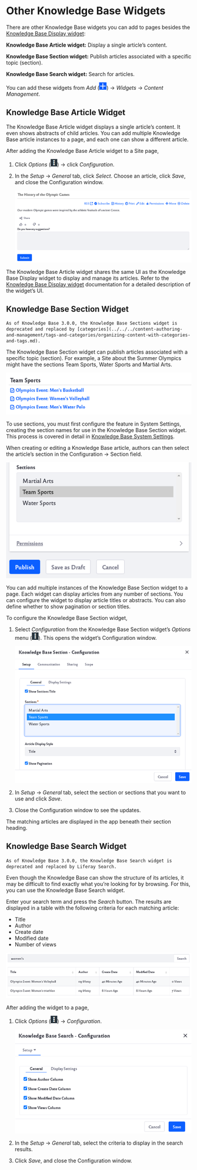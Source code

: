 # Other Knowledge Base Widgets

There are other Knowledge Base widgets you can add to pages besides the [Knowledge Base Display widget](knowledge-base-display-widget.md):

**Knowledge Base Article widget:** Display a single article’s content.

**Knowledge Base Section widget:** Publish articles associated with a specific topic (section).

**Knowledge Base Search widget:** Search for articles.

You can add these widgets from *Add* (![Add icon](../../../images/icon-add.png)) &rarr; *Widgets* &rarr; *Content Management*.

## Knowledge Base Article Widget

The Knowledge Base Article widget displays a single article’s content. It even shows abstracts of child articles. You can add multiple Knowledge Base article instances to a page, and each one can show a different article.

After adding the Knowledge Base Article widget to a Site page,

1. Click _Options_ (![Options icon](../../../images/icon-options.png)) &rarr; click *Configuration*.

1. In the *Setup* &rarr; *General* tab, click *Select*. Choose an article, click *Save*, and close the Configuration window.

    ![Use the Knowledge Base Article widget to display an individual article](./other-knowledge-base-widgets/images/01.png)

The Knowledge Base Article widget shares the same UI as the Knowledge Base Display widget to display and manage its articles. Refer to the [Knowledge Base Display widget](knowledge-base-display-widget.md) documentation for a detailed description of the widget’s UI.

## Knowledge Base Section Widget

```Note:: 
As of Knowledge Base 3.0.0, the Knowledge Base Sections widget is deprecated and replaced by [categories](../../../content-authoring-and-management/tags-and-categories/organizing-content-with-categories-and-tags.md).
```

The Knowledge Base Section widget can publish articles associated with a specific topic (section). For example, a Site about the Summer Olympics might have the sections Team Sports, Water Sports and Martial Arts.

![The widget displays articles based on specific sections.](./other-knowledge-base-widgets/images/02.png)

To use sections, you must first configure the feature in System Settings, creating the section names for use in the Knowledge Base Section widget. This process is covered in detail in [Knowledge Base System Settings](knowledge-base-system-settings.md). 

When creating or editing a Knowledge Base article, authors can then select the article’s section in the Configuration &rarr; Section field.

![Select a specific section for your article.](./other-knowledge-base-widgets/images/03.png)

You can add multiple instances of the Knowledge Base Section widget to a page. Each widget can display articles from any number of sections. You can configure the widget to display article titles or abstracts. You can also define whether to show pagination or section titles.

To configure the Knowledge Base Section widget,

1. Select *Configuration* from the Knowledge Base Section widget’s *Options* menu (![Options icon](../../../images/icon-options.png)). This opens the widget’s Configuration window.

    ![Customize the widget in this configuration window.](./other-knowledge-base-widgets/images/04.png)

1. In *Setup* &rarr; *General* tab, select the section or sections that you want to use and click *Save*.

1. Close the Configuration window to see the updates.

The matching articles are displayed in the app beneath their section heading.

## Knowledge Base Search Widget

```Note:: 
As of Knowledge Base 3.0.0, the Knowledge Base Search widget is deprecated and replaced by Liferay Search.
```

Even though the Knowledge Base can show the structure of its articles, it may be difficult to find exactly what you’re looking for by browsing. For this, you can use the Knowledge Base Search widget.

Enter your search term and press the *Search* button. The results are displayed in a table with the following criteria for each matching article:

* Title
* Author
* Create date
* Modified date
* Number of views

![Use the app to get search results for Knowledge Base articles.](./other-knowledge-base-widgets/images/05.png)

After adding the widget to a page,

1. Click _Options_ (![Options icon](../../../images/icon-options.png)) &rarr; *Configuration*.

   ![Choose the criteria to display for the search results.](./other-knowledge-base-widgets/images/06.png)

1. In the *Setup* &rarr; *General* tab, select the criteria to display in the search results.

1. Click *Save*, and close the Configuration window.
